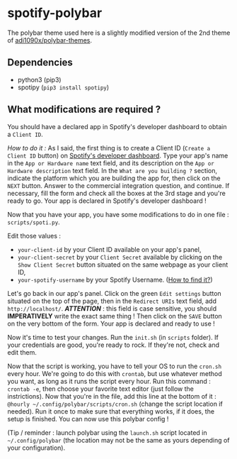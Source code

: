 # spotify-polybar

The polybar theme used here is a slightly modified version of the 2nd theme of [adi1090x/polybar-themes](https://github.com/adi1090x/polybar-themes).

## **Dependencies**
- python3 (pip3)
- spotipy (`pip3 install spotipy`)

## **What modifications are required ?**

You should have a declared app in Spotify's developer dashboard to obtain a `Client ID`.

*How to do it :*
As I said, the first thing is to create a Client ID (`Create a Client ID` button) on [Spotify's developer dashboard](https://developer.spotify.com/dashboard/applications).
Type your app's name in the `App or Hardware name` text field, and its description on the `App or Hardware description` text field. In the `What are you building ?` section, indicate the platform which you are building the app for, then click on the `NEXT` button. Answer to the commercial integration question, and continue. If necessary, fill the form and check all the boxes at the 3rd stage and you're ready to go. Your app is declared in Spotify's developer dashboard !

Now that you have your app, you have some modifications to do in one file : `scripts/spoti.py`.

Edit those values :

- `your-client-id` by your Client ID available on your app's panel,
- `your-client-secret` by your `Client Secret` available by clicking on the `Show Client Secret` button situated on the same webpage as your client ID,
- `your-spotify-username` by your Spotify Username. ([How to find it?](https://community.spotify.com/t5/Accounts/How-do-i-find-my-username-when-using-Facebook-login/m-p/1268764#M183681))

Let's go back in our app's panel. Click on the green `Edit settings` button situated on the top of the page, then in the `Redirect URIs` text field, add `http://localhost/`. ***ATTENTION*** : this field is case sensitive, you should **IMPERATIVELY** write the exact same thing ! Then click on the `SAVE` button on the very bottom of the form. Your app is declared and ready to use !

Now it's time to test your changes. Run the `init.sh` (in `scripts` folder). If your credentials are good, you're ready to rock. If they're not, check and edit them.

Now that the script is working, you have to tell your OS to run the `cron.sh` every hour.
We're going to do this with `crontab`, but use whatever method you want, as long as it runs the script every hour.
Run this command : `crontab -e`, then choose your favorite text editor (just follow the instrictions).
Now that you're in the file, add this line at the bottom of it : `@hourly ~/.config/polybar/scripts/cron.sh` (change the script location if needed).
Run it once to make sure that everything works, if it does, the setup is finished. You can now use this polybar config !

(Tip / reminder : launch polybar using the `launch.sh` script located in `~/.config/polybar` (the location may not be the same as yours depending of your configuration).
